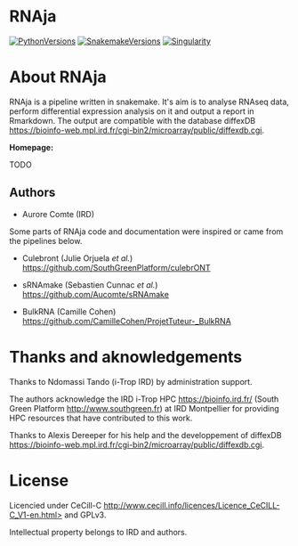 # RNAja

[![PythonVersions](https://img.shields.io/badge/python-3.7%2B-blue)](https://www.python.org/downloads)
[![SnakemakeVersions](https://img.shields.io/badge/snakemake-≥5.10.0-brightgreen.svg?style=flat)](https://snakemake.readthedocs.io)
[![Singularity](https://img.shields.io/badge/singularity-≥3.3.0-7E4C74.svg)](https://sylabs.io/docs/)

About RNAja
===============

RNAja is a pipeline written in snakemake.
It's aim is to analyse RNAseq data, perform differential expression analysis on it and output a report in Rmarkdown.
The output are compatible with the database diffexDB https://bioinfo-web.mpl.ird.fr/cgi-bin2/microarray/public/diffexdb.cgi.


**Homepage:**

TODO


## Authors

- Aurore Comte (IRD)

Some parts of RNAja code and documentation were inspired or came from the pipelines below.

- Culebront (Julie Orjuela *et al.*) https://github.com/SouthGreenPlatform/culebrONT

- sRNAmake (Sebastien Cunnac *et al.*) https://github.com/Aucomte/sRNAmake

- BulkRNA (Camille Cohen) https://github.com/CamilleCohen/ProjetTuteur-_BulkRNA

Thanks and aknowledgements
==========================

Thanks to Ndomassi Tando (i-Trop IRD) by administration support.

The authors acknowledge the IRD i-Trop HPC <https://bioinfo.ird.fr/> (South Green Platform <http://www.southgreen.fr>) at IRD
Montpellier for providing HPC resources that have contributed to this work.

Thanks to Alexis Dereeper for his help and the developpement of diffexDB <https://bioinfo-web.mpl.ird.fr/cgi-bin2/microarray/public/diffexdb.cgi>.

License
=======

Licencied under CeCill-C http://www.cecill.info/licences/Licence_CeCILL-C_V1-en.html> and GPLv3.

Intellectual property belongs to IRD and authors.

